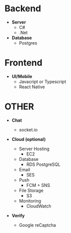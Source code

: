 # Backend

- **Server**
  - C#
  - .Net
- **Database**
  - Postgres

# Frontend

- **UI/Mobile**
  - Javacript or Typescript
  - React Native

# OTHER

- **Chat**

  - socket.io

- **Cloud (optional)**

  - Server Hosting
    - EC2
  - Database
    - RDS PostgreSQL
  - Email
    - SES
  - Push
    - FCM + SNS
  - File Storage
    - S3
  - Monitoring
    - CloudWatch

- **Verify**
  - Google reCaptcha
